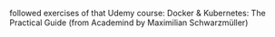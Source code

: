 followed exercises of that Udemy course:
Docker & Kubernetes: The Practical Guide 
(from Academind by Maximilian Schwarzmüller)
